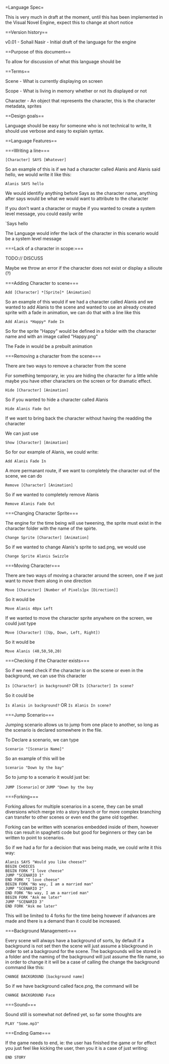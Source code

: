 =Language Spec=

This is very much in draft at the moment, until this has been implemented in the Visual Novel Engine, expect this to change at short notice

==Version history==

v0.01 - Sohail Nasir - Initial draft of the language for the engine

==Purpose of this document==

To allow for discussion of what this language should be

==Terms==

Scene - What is currently displaying on screen

Scope - What is living in memory whether or not its displayed or not

Character - An object that represents the character, this is the character metadata, sprites

==Design goals==

Language should be easy for someone who is not technical to write, It should use verbose and easy to explain syntax.


==Language Features==

===Writing a line===

```[Character] SAYS [Whatever]```

So an example of this is if we had a character called Alanis and Alanis said hello, we would write it like this:

```Alanis SAYS hello```

We would identifiy anything before Says as the character name, anything after says would be what we would want to attribute to the character

If you don't want a character or maybe if you wanted to create a system level message, you could easily write

`Says hello

The Language would infer the lack of the character in this scenario would be a system level message

===Lack of a character in scope:===

TODO:// DISCUSS 

Maybe we throw an error if the character does not exist or display a silioute (?)

===Adding Character to scene===

```Add [Character] *[Sprite]* [Animation]```

So an example of this would if we had a character called Alanis and we wanted to add Alanis to the scene and wanted to use an already created sprite with a fade in animation, we can do that with a line like this

```Add Alanis *Happy* Fade In```

So for the sprite "Happy" would be defined in a folder with the character name and with an image called "Happy.png"

The Fade in would be a prebuilt animation

===Removing a character from the scene===

There are two ways to remove a character from the scene

For something temporary, ie: you are hiding the character for a little while maybe you have other characters on the screen or for dramatic effect.

```Hide [Character] [Animation]```

So if you wanted to hide a character called Alanis

```Hide Alanis Fade Out```

If we want to bring back the character without having the readding the character 

We can just use 

```Show [Character] [Animation]```

So for our example of Alanis, we could write: 

```Add Alanis Fade In```

A more permanant route, if we want to completely the character out of the scene, we can do 

```Remove [Character] [Animation]```

So if we wanted to completely remove Alanis 

```Remove Alanis Fade Out```

===Changing Character Sprite===

The engine for the time being will use tweening, the sprite must exist in the character folder with the name of the spirte. 

```Change Sprite [Character] [Animation]```

So if we wanted to change Alanis's sprite to sad.png, we would use 

```Change Sprite Alanis Swizzle```

===Moving Character===

There are two ways of moving a character around the screen, one if we just want to move them along in one direction

```Move [Character] [Number of Pixels]px [Direction]]```

So it would be 

```Move Alanis 40px Left```

If we wanted to move the character sprite anywhere on the screen, we could just type

```Move [Character] ([Up, Down, Left, Right])```

So it would be 

```Move Alanis (40,50,50,20)```

===Checking if the Character exists===

So if we need check if the character is on the scene or even in the background, we can use this character

```Is [Character] in background?``` OR ```Is [Character] In scene?```

So it could be

```Is Alanis in background?``` OR ```Is Alanis In scene?```

===Jump Scenario===

Jumping scenario allows us to jump from one place to another, so long as the scenario is declared somewhere in the file. 

To Declare a scenario, we can type 

```Scenario "[Scenario Name]"```

So an example of this will be 

```Scenario "Down by the bay"```

So to jump to a scenario it would just be: 

```JUMP [Scenario]``` or ```JUMP "Down by the bay```

===Forking===

Forking allows for multiple scenarios in a scene, they can be small diversions which merge into a story branch or for more complex branching can transfer to other scenes or even end the game old together. 

Forking can be written with scenarios embedded inside of them, however this can result in spaghetti code but good for beginners or they can be written to point to scenarios. 

So if we had a for for a decision that was being made, we could write it this way:

```
Alanis SAYS "Would you like cheese?"
BEGIN CHOICES
BEGIN FORK "I love cheese"
JUMP "SCENARIO 1"
END FORK "I love cheese"
BEGIN FORK "No way, I am a married man"
JUMP "SCENARIO 2"
END FORK "No way, I am a married man"
BEGIN FORK "Ask me later"
JUMP "SCENARIO 3"
END FORK "Ask me later"
```
This will be limited to 4 forks for the time being however if advances are made and there is a demand than it could be increased. 

===Background Management===

Every scene will always have a background of sorts, by default if a background is not set then the scene will just assume a blackground in order to set a background for the scene. The backgrounds will be stored in a folder and the naming of the background will just assume the file name, so in order to change it it will be a case of calling the change the background command like this:

```CHANGE BACKGROUND [background name]```

So if we have background called face.png, the command will be

```CHANGE BACKGROUND Face```

===Sound===

Sound still is somewhat not defined yet, so far some thoughts are 

```PLAY "Some.mp3"```

===Ending Game===

If the game needs to end, ie: the user has finished the game or for effect you just feel like kicking the user, then you it is a case of just writing:

```END STORY```

